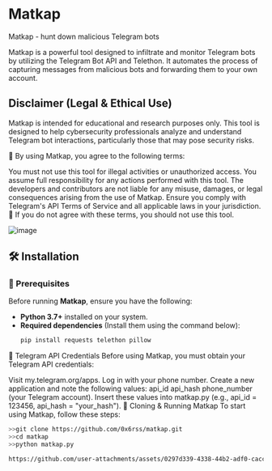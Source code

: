# Matkap  
Matkap - hunt down malicious Telegram bots  


Matkap is a powerful tool designed to infiltrate and monitor Telegram bots by utilizing the Telegram Bot API and Telethon. It automates the process of capturing messages from malicious bots and forwarding them to your own account.
<br>
## Disclaimer (Legal & Ethical Use)
Matkap is intended for educational and research purposes only. This tool is designed to help cybersecurity professionals analyze and understand Telegram bot interactions, particularly those that may pose security risks.

🔹 By using Matkap, you agree to the following terms:

You must not use this tool for illegal activities or unauthorized access.
You assume full responsibility for any actions performed with this tool.
The developers and contributors are not liable for any misuse, damages, or legal consequences arising from the use of Matkap.
Ensure you comply with Telegram's API Terms of Service and all applicable laws in your jurisdiction.
📌 If you do not agree with these terms, you should not use this tool.



![image](https://github.com/user-attachments/assets/9c0bb952-8fe9-4d9d-8c67-96728649f43b)



## 🛠 Installation  

### 🔹 Prerequisites  
Before running **Matkap**, ensure you have the following:  

- **Python 3.7+** installed on your system.  
- **Required dependencies** (Install them using the command below):  
  ```bash
  pip install requests telethon pillow
🔹 Telegram API Credentials
Before using Matkap, you must obtain your Telegram API credentials:

Visit my.telegram.org/apps.
Log in with your phone number.
Create a new application and note the following values:
api_id
api_hash
phone_number (your Telegram account).
Insert these values into matkap.py (e.g., api_id = 123456, api_hash = "your_hash").
🔹 Cloning & Running Matkap
To start using Matkap, follow these steps:








```bash
>>git clone https://github.com/0x6rss/matkap.git  
>>cd matkap  
>>python matkap.py

https://github.com/user-attachments/assets/0297d339-4338-44b2-adf0-cacc4ab0c2c4






